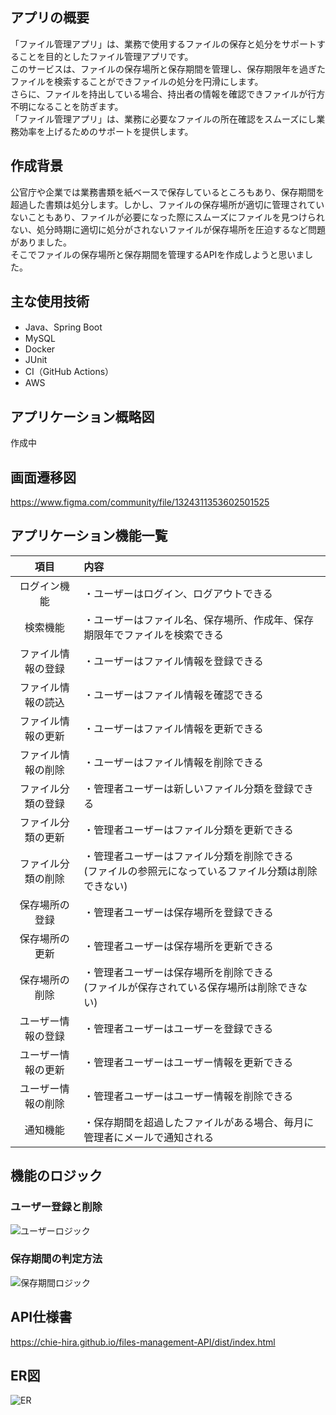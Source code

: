 ## アプリの概要
「ファイル管理アプリ」は、業務で使用するファイルの保存と処分をサポートすることを目的としたファイル管理アプリです。<br>
このサービスは、ファイルの保存場所と保存期間を管理し、保存期限年を過ぎたファイルを検索することができファイルの処分を円滑にします。<br>
さらに、ファイルを持出している場合、持出者の情報を確認できファイルが行方不明になることを防ぎます。<br>
「ファイル管理アプリ」は、業務に必要なファイルの所在確認をスムーズにし業務効率を上げるためのサポートを提供します。

## 作成背景
公官庁や企業では業務書類を紙ベースで保存しているところもあり、保存期間を超過した書類は処分します。しかし、ファイルの保存場所が適切に管理されていないこともあり、ファイルが必要になった際にスムーズにファイルを見つけられない、処分時期に適切に処分がされないファイルが保存場所を圧迫するなど問題がありました。<br>
そこでファイルの保存場所と保存期間を管理するAPIを作成しようと思いました。

## 主な使用技術
* Java、Spring Boot
* MySQL
* Docker
* JUnit
* CI（GitHub Actions）
* AWS

## アプリケーション概略図
作成中

## 画面遷移図
https://www.figma.com/community/file/1324311353602501525

## アプリケーション機能一覧
| 項目 | 内容 |
| :----: | :----------------------- |
| ログイン機能 | ・ユーザーはログイン、ログアウトできる |
| 検索機能 | ・ユーザーはファイル名、保存場所、作成年、保存期限年でファイルを検索できる |
| ファイル情報の登録 | ・ユーザーはファイル情報を登録できる |
| ファイル情報の読込 | ・ユーザーはファイル情報を確認できる |
| ファイル情報の更新 | ・ユーザーはファイル情報を更新できる |
| ファイル情報の削除 | ・ユーザーはファイル情報を削除できる　　|
| ファイル分類の登録 | ・管理者ユーザーは新しいファイル分類を登録できる　　|
| ファイル分類の更新 | ・管理者ユーザーはファイル分類を更新できる　　|
| ファイル分類の削除 | ・管理者ユーザーはファイル分類を削除できる<br> (ファイルの参照元になっているファイル分類は削除できない)　　|
| 保存場所の登録 | ・管理者ユーザーは保存場所を登録できる　　|
| 保存場所の更新 | ・管理者ユーザーは保存場所を更新できる　　|
| 保存場所の削除 | ・管理者ユーザーは保存場所を削除できる<br> (ファイルが保存されている保存場所は削除できない)　　|
| ユーザー情報の登録 | ・管理者ユーザーはユーザーを登録できる |
| ユーザー情報の更新 | ・管理者ユーザーはユーザー情報を更新できる |
| ユーザー情報の削除 | ・管理者ユーザーはユーザー情報を削除できる |
| 通知機能 | ・保存期間を超過したファイルがある場合、毎月に管理者にメールで通知される |

## 機能のロジック
### ユーザー登録と削除
![ユーザーロジック](https://github.com/chie-hira/files-management-API/assets/148871501/e430083e-4b30-47e1-ba58-af231258a8f9)

### 保存期間の判定方法
![保存期間ロジック](https://github.com/chie-hira/files-management-API/assets/148871501/58e03720-4e11-4319-994f-33c0b2a0976c)

## API仕様書
https://chie-hira.github.io/files-management-API/dist/index.html

## ER図
![ER](https://github.com/chie-hira/files-management-API/assets/148871501/fb8e9450-4a8d-4bee-a69b-9d79aaa1b80f)

